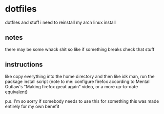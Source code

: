 # dotfiles
dotfiles and stuff i need to reinstall my arch linux install

## notes
there may be some whack shit so like if something breaks check that stuff

## instructions
like copy everything into the home directory
and then like idk man, run the package install script
(note to me: configure firefox according to Mental Outlaw's "Making firefox great again" video, or a more up-to-date equivalent)

p.s. I'm so sorry if somebody needs to use this for something this was made entirely for my own benefit
